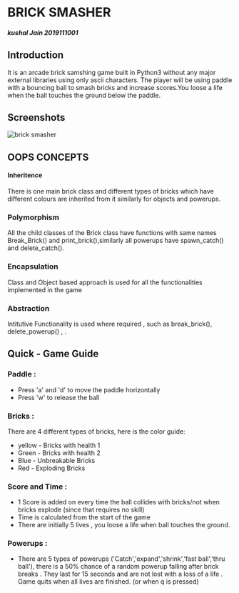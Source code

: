 # BRICK SMASHER
##### kushal Jain 2019111001
## Introduction 

It is an arcade brick samshing game built in Python3 without any major external libraries using only ascii characters. The player will be using paddle with a bouncing ball to smash bricks and increase scores.You loose a life when the ball touches the ground below the paddle.

## Screenshots
![brick smasher](https://user-images.githubusercontent.com/56218470/175813080-95d88be9-0738-433e-83a8-7fdd5450e8cf.png)

## OOPS CONCEPTS 

#### Inheritence 
There is one main brick class and different types of bricks which have different colours are inherited from it similarly for objects and powerups.

### Polymorphism
All the child classes of the Brick class have functions with same names Break_Brick() and print_brick(),similarly all powerups have spawn_catch() and delete_catch().

### Encapsulation 
Class and Object based approach is used for all the functionalities implemented in the game  

### Abstraction 
Intitutive Functionality is used where required , such as break_brick(), delete_powerup() , .

## Quick - Game Guide 
### Paddle :
- Press 'a' and 'd' to move the paddle horizontally 
- Press 'w' to release the ball
### Bricks :
There are 4 different types of bricks, here is the color guide:
- yellow  - Bricks with health 1
- Green - Bricks with health 2
- Blue - Unbreakable Bricks
- Red - Exploding Bricks

### Score and Time :
 - 1 Score is added on every time the ball collides with bricks/not when bricks explode (since that requires no skill)
 - Time is calculated from the start of the game
 - There are initially 5 lives , you loose a life when ball touches the ground.

 ### Powerups :
 - There are 5 types of powerups ('Catch','expand','shrink','fast ball','thru ball'), there is a 50% chance of a random powerup falling after brick breaks . They last for 15 seconds and are not lost with a loss of a life . Game quits when all lives are finished. (or when q is pressed)
